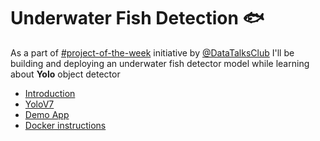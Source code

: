 # Underwater Fish Detection 🐟

As a part of [#project-of-the-week](https://github.com/DataTalksClub/project-of-the-week) initiative by [@DataTalksClub](https://github.com/DataTalksClub) I'll be building and deploying an underwater fish detector model while learning about **Yolo** object detector

* [Introduction](./introduction)
* [YoloV7](./YoloV7)
* [Demo App](./app)
* [Docker instructions](<./Docker App>)
